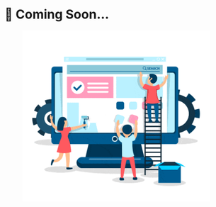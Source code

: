 # 🔹 Coming Soon...



<figure><img src="../../.gitbook/assets/under-construction.gif" alt=""><figcaption></figcaption></figure>
